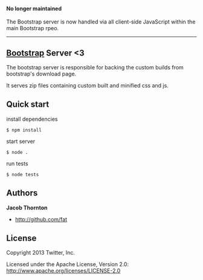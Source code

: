 #### No longer maintained

The Bootstrap server is now handled via all client-side JavaScript within the main Bootstrap rpeo.

-----

## [Bootstrap](http://getbootstrap.com) Server <3

The bootstrap server is responsible for backing the custom builds from bootstrap's download page.

It serves zip files containing custom built and minified css and js.

## Quick start

install dependencies
```
$ npm install
```

start server
```
$ node .
```

run tests
```
$ node tests
```

## Authors

**Jacob Thornton**

+ http://github.com/fat

## License

Copyright 2013 Twitter, Inc.

Licensed under the Apache License, Version 2.0: http://www.apache.org/licenses/LICENSE-2.0
